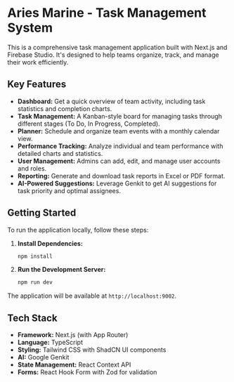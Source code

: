 # Aries Marine - Task Management System

This is a comprehensive task management application built with Next.js and Firebase Studio. It's designed to help teams organize, track, and manage their work efficiently.

## Key Features

- **Dashboard:** Get a quick overview of team activity, including task statistics and completion charts.
- **Task Management:** A Kanban-style board for managing tasks through different stages (To Do, In Progress, Completed).
- **Planner:** Schedule and organize team events with a monthly calendar view.
- **Performance Tracking:** Analyze individual and team performance with detailed charts and statistics.
- **User Management:** Admins can add, edit, and manage user accounts and roles.
- **Reporting:** Generate and download task reports in Excel or PDF format.
- **AI-Powered Suggestions:** Leverage Genkit to get AI suggestions for task priority and optimal assignees.

## Getting Started

To run the application locally, follow these steps:

1.  **Install Dependencies:**
    ```bash
    npm install
    ```

2.  **Run the Development Server:**
    ```bash
    npm run dev
    ```

The application will be available at `http://localhost:9002`.

## Tech Stack

- **Framework:** Next.js (with App Router)
- **Language:** TypeScript
- **Styling:** Tailwind CSS with ShadCN UI components
- **AI:** Google Genkit
- **State Management:** React Context API
- **Forms:** React Hook Form with Zod for validation
